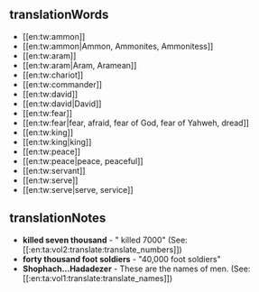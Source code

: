 ## translationWords

* [[en:tw:ammon]]
* [[en:tw:ammon|Ammon, Ammonites, Ammonitess]]
* [[en:tw:aram]]
* [[en:tw:aram|Aram, Aramean]]
* [[en:tw:chariot]]
* [[en:tw:commander]]
* [[en:tw:david]]
* [[en:tw:david|David]]
* [[en:tw:fear]]
* [[en:tw:fear|fear, afraid, fear of God, fear of Yahweh, dread]]
* [[en:tw:king]]
* [[en:tw:king|king]]
* [[en:tw:peace]]
* [[en:tw:peace|peace, peaceful]]
* [[en:tw:servant]]
* [[en:tw:serve]]
* [[en:tw:serve|serve, service]]

## translationNotes

* **killed seven thousand** - " killed 7000" (See: [[:en:ta:vol2:translate:translate_numbers]])
* **forty thousand foot soldiers** - "40,000 foot soldiers"
* **Shophach...Hadadezer** - These are the names of men. (See: [[:en:ta:vol1:translate:translate_names]])
